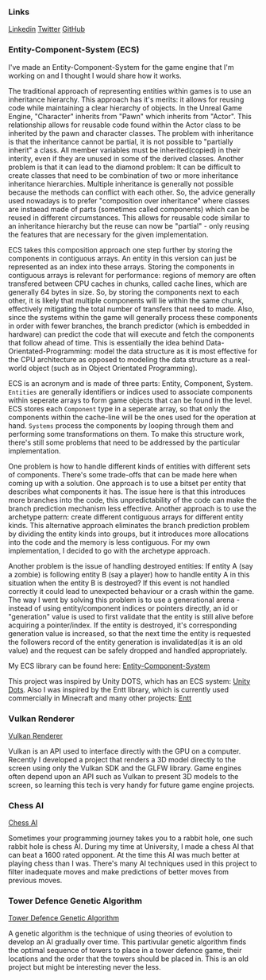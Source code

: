 ### Links

[Linkedin](https://www.linkedin.com/in/oscar-smith-jones-44329a195/) 
[Twitter](https://twitter.com/OscarSmithJone1)
[GitHub](https://github.com/ozzysmithjones)

### Entity-Component-System (ECS)

I've made an Entity-Component-System for the game engine that I'm working on and I thought I would share how it works. 

The traditional approach of representing entities within games is to use an inheritance hierarchy. This approach has it's merits: it allows for reusing code while maintaining a clear hierarchy of objects. In the Unreal Game Engine, "Character" inherits from "Pawn" which inherits from "Actor". This relationship allows for reusable code found within the Actor class to be inherited by the pawn and character classes. The problem with inheritance is that the inheritance cannot be partial, it is not possible to "partially inherit" a class. All member variables must be inherited(copied) in their interity, even if they are unused in some of the derived classes. Another problem is that it can lead to the diamond problem: It can be difficult to create classes that need to be combination of two or more inheritance inheritance hierarchies. Multiple inheritance is generally not possible because the methods can conflict with each other. So, the advice generally used nowadays is to prefer "composition over inheritance" where classes are instaead made of parts (sometimes called components) which can be reused in different circumstances. This allows for reusable code similar to an inheritance hierarchy but the reuse can now be "partial" - only reusing the features that are necessary for the given implementation. 

ECS takes this composition approach one step further by storing the components in contiguous arrays. An entity in this version can just be represented as an index into these arrays. Storing the components in contiguous arrays is relevant for performance: regions of memory are often transfered between CPU caches in chunks, called cache lines, which are generally 64 bytes in size. So, by storing the components next to each other, it is likely that multiple components will lie within the same chunk, effectively mitigating the total number of transfers that need to made. Also, since the systems within the game will generally process these components in order with fewer branches, the branch predictor (which is embedded in hardware) can predict the code that will execute and fetch the components that follow ahead of time. This is essentially the idea behind Data-Orientated-Programming: model the data structure as it is most effective for the CPU architecture as opposed to modeling the data structure as a real-world object (such as in Object Orientated Programming). 

ECS is an acronym and is made of three parts: Entity, Component, System. `Entities` are generally identifiers or indices used to associate components within seperate arrays to form game objects that can be found in the level. ECS stores each `Component` type in a seperate array, so that only the components within the cache-line will be the ones used for the operation at hand. `Systems` process the components by looping through them and performing some transformations on them. To make this structure work, there's still some problems that need to be addressed by the particular implementation.

One problem is how to handle different kinds of entities with different sets of components. There's some trade-offs that can be made here when coming up with a solution. One approach is to use a bitset per entity that describes what components it has. The issue here is that this introduces more branches into the code, this unpredictability of the code can make the branch prediction mechanism less effective. Another approach is to use the archetype pattern: create different contiguous arrays for different entity kinds. This alternative approach eliminates the branch prediction problem by dividing the entity kinds into groups, but it introduces more allocations into the code and the memory is less contiguous. For my own implementation, I decided to go with the archetype approach. 

Another problem is the issue of handling destroyed entities: If entity A (say a zombie) is following entity B (say a player) how to handle entity A in this situation when the entity B is destroyed? If this event is not handled correctly it could lead to unexpected behaviour or a crash within the game. The way I went by solving this problem is to use a generational arena - instead of using entity/component indices or pointers directly, an id or "generation" value is used to first validate that the entity is still alive before acquiring a pointer/index. If the entity is destroyed, it's corresponding generation value is increased, so that the next time the entity is requested the followers record of the entity generation is invalidated(as it is an old value) and the request can be safely dropped and handled appropriately. 

My ECS library can be found here: 
[Entity-Component-System](https://github.com/ozzysmithjones/entity-component-system) 

This project was inspired by Unity DOTS, which has an ECS system: [Unity Dots](https://unity.com/dots). Also I was inspired by the Entt library, which is currently used commercially in Minecraft and many other projects: [Entt](https://github.com/skypjack/entt) 

### Vulkan Renderer

[Vulkan Renderer](https://github.com/ozzysmithjones/LearnVulkan)

Vulkan is an API used to interface directly with the GPU on a computer. Recently I developed a project that renders a 3D model directly to the screen using only the Vulkan SDK and the GLFW library. Game engines often depend upon an API such as Vulkan to present 3D models to the screen, so learning this tech is very handy for future game engine projects. 

### Chess AI

[Chess AI](https://github.com/ozzysmithjones/Chess)

Sometimes your programming journey takes you to a rabbit hole, one such rabbit hole is chess AI. During my time at University, I made a chess AI that can beat a 1600 rated opponent. At the time this AI was much better at playing chess than I was. There's many AI techniques used in this project to filter inadequate moves and make predictions of better moves from previous moves. 

### Tower Defence Genetic Algorithm

[Tower Defence Genetic Algorithm](https://github.com/ozzysmithjones/GeneticAlgorithm)

A genetic algorithm is the technique of using theories of evolution to develop an AI gradually over time. This partivular genetic algorithm finds the optimal sequence of towers to place in a tower defence game, their locations and the order that the towers should be placed in. This is an old project but might be interesting never the less.

